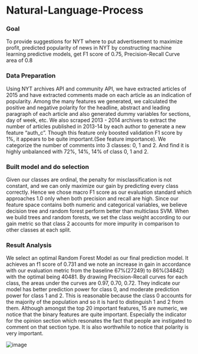 # Natural-Language-Process
### Goal

To provide suggestions for NYT where to put advertisement to maximize profit, predicted popularity of news in NYT by constructing machine learning predictive models, get F1 score of 0.75, Precision-Recall Curve area of 0.8
### Data Preparation

Using NYT archives API and community API, we have extracted articles of 2015 and have extracted comments made on each article as an indication of popularity. Among the many features we generated, we calculated the positive and negative polarity for the headline, abstract and leading paragraph of each article and also generated dummy variables for sections, day of week, etc. We also scraped 2013 - 2014 archives to extract the number of articles published in 2013-14 by each author to generate a new feature “auth_c”. Though this feature only boosted validation F1 score by 1%, it appears to be quite important.(See feature importance).
We categorize the number of comments into 3 classes: 0, 1 and 2. And find it is highly unbalanced with 72%, 14%, 14% of class 0, 1 and 2.

### Built model and do selection

Given our classes are ordinal, the penalty for misclassification is not constant, and we can only maximize our gain by predicting every class correctly. Hence we chose macro F1 score as our evaluation standard which approaches 1.0 only when both precision and recall are high. 
Since our feature space contains both numeric and categorical variables, we believe decision tree and random forest perform better than multiclass SVM. When we build trees and random forests, we set the class weight according to our gain metric so that class 2 accounts for more impurity in comparison to other classes at each split.   

### Result Analysis
We select an optimal Random Forest Model as our final prediction model. It achieves an f1 score of 0.731 and we note an increase in gain in accordance with our evaluation metric from the baseline 67%(27249) to 86%(34842) with the optimal being 40481.
By drawing Precision-Recall curves for each class, the areas under the curves are 0.97, 0.70, 0.72. They indicate our model has better prediction power for class 0, and moderate prediction power for class 1 and 2. This is reasonable because the class 0 accounts for the majority of the population and so it is hard to distinguish 1 and 2 from them.
Although amongst the top 20 important features, 15 are numeric, we notice that the binary features are quite important. Especially the indicator for the opinion section which resonates the fact that people are instigated to comment on that section type. It is also worthwhile to notice that polarity is very important.



![image](https://user-images.githubusercontent.com/46982385/67976143-eb97ef00-fbeb-11e9-9990-f844230df4cd.png)
